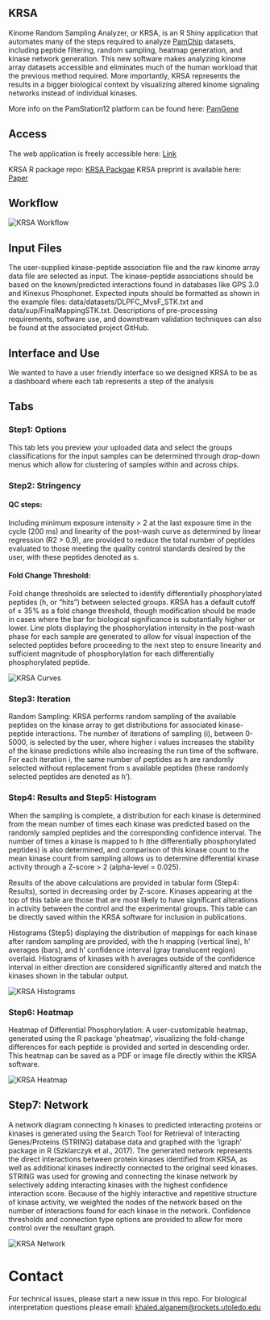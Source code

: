 ## KRSA

Kinome Random Sampling Analyzer, or KRSA, is an R Shiny application that
automates many of the steps required to analyze
[PamChip](https://pamgene.com/technology/) datasets, including peptide
filtering, random sampling, heatmap generation, and kinase network
generation. This new software makes analyzing kinome array datasets
accessible and eliminates much of the human workload that the previous
method required. More importantly, KRSA represents the results in a
bigger biological context by visualizing altered kinome signaling
networks instead of individual kinases.

More info on the PamStation12 platform can be found here:
[PamGene](https://pamgene.com/)

## Access

The web application is freely accessible here:
[Link](https://kalganem.shinyapps.io/KRSA/)

KRSA R package repo: [KRSA Packgae](https://github.com/kalganem/KRSA)
KRSA preprint is available here:
[Paper](https://www.biorxiv.org/content/10.1101/2020.08.26.268581v1)

## Workflow

![KRSA Workflow](figures/workflow.jpg)

## Input Files

The user-supplied kinase-peptide association file and the raw kinome
array data file are selected as input. The kinase-peptide associations
should be based on the known/predicted interactions found in databases
like GPS 3.0 and Kinexus Phosphonet. Expected inputs should be formatted
as shown in the example files: data/datasets/DLPFC_MvsF_STK.txt and
data/sup/FinalMappingSTK.txt. Descriptions of pre-processing
requirements, software use, and downstream validation techniques can
also be found at the associated project GitHub.

## Interface and Use

We wanted to have a user friendly interface so we designed KRSA to be as
a dashboard where each tab represents a step of the analysis

## Tabs

### Step1: Options

This tab lets you preview your uploaded data and select the groups
classifications for the input samples can be determined through
drop-down menus which allow for clustering of samples within and across
chips.

### Step2: Stringency

#### QC steps:

Including minimum exposure intensity \> 2 at the last exposure time in
the cycle (200 ms) and linearity of the post-wash curve as determined by
linear regression (R2 \> 0.9), are provided to reduce the total number
of peptides evaluated to those meeting the quality control standards
desired by the user, with these peptides denoted as s.

#### Fold Change Threshold:

Fold change thresholds are selected to identify differentially
phosphorylated peptides (h, or “hits”) between selected groups. KRSA has
a default cutoff of ± 35% as a fold change threshold, though
modification should be made in cases where the bar for biological
significance is substantially higher or lower. Line plots displaying the
phosphorylation intensity in the post-wash phase for each sample are
generated to allow for visual inspection of the selected peptides before
proceeding to the next step to ensure linearity and sufficient magnitude
of phosphorylation for each differentially phosphorylated peptide.

![KRSA Curves](figures/curves.gif)

### Step3: Iteration

Random Sampling: KRSA performs random sampling of the available peptides
on the kinase array to get distributions for associated kinase-peptide
interactions. The number of iterations of sampling (i), between 0-5000,
is selected by the user, where higher i values increases the stability
of the kinase predictions while also increasing the run time of the
software. For each iteration i, the same number of peptides as h are
randomly selected without replacement from s available peptides (these
randomly selected peptides are denoted as h’).

### Step4: Results and Step5: Histogram

When the sampling is complete, a distribution for each kinase is
determined from the mean number of times each kinase was predicted based
on the randomly sampled peptides and the corresponding confidence
interval. The number of times a kinase is mapped to h (the
differentially phosphorylated peptides) is also determined, and
comparison of this kinase count to the mean kinase count from sampling
allows us to determine differential kinase activity through a Z-score \>
2 (alpha-level = 0.025).

Results of the above calculations are provided in tabular form (Step4:
Results), sorted in decreasing order by Z-score. Kinases appearing at
the top of this table are those that are most likely to have significant
alterations in activity between the control and the experimental groups.
This table can be directly saved within the KRSA software for inclusion
in publications.

Histograms (Step5) displaying the distribution of mappings for each
kinase after random sampling are provided, with the h mapping (vertical
line), h’ averages (bars), and h’ confidence interval (gray translucent
region) overlaid. Histograms of kinases with h averages outside of the
confidence interval in either direction are considered significantly
altered and match the kinases shown in the tabular output.

![KRSA Histograms](figures/hits.jpg)

### Step6: Heatmap

Heatmap of Differential Phosphorylation: A user-customizable heatmap,
generated using the R package ‘pheatmap’, visualizing the fold-change
differences for each peptide is provided and sorted in descending order.
This heatmap can be saved as a PDF or image file directly within the
KRSA software.

![KRSA Heatmap](figures/heatmap.jpg)

## Step7: Network

A network diagram connecting h kinases to predicted interacting proteins
or kinases is generated using the Search Tool for Retrieval of
Interacting Genes/Proteins (STRING) database data and graphed with the
‘igraph’ package in R (Szklarczyk et al., 2017). The generated network
represents the direct interactions between protein kinases identified
from KRSA, as well as additional kinases indirectly connected to the
original seed kinases. STRING was used for growing and connecting the
kinase network by selectively adding interacting kinases with the
highest confidence interaction score. Because of the highly interactive
and repetitive structure of kinase activity, we weighted the nodes of
the network based on the number of interactions found for each kinase in
the network. Confidence thresholds and connection type options are
provided to allow for more control over the resultant graph.

![KRSA Network](figures/networks.jpg)

# Contact

For technical issues, please start a new issue in this repo. For
biological interpretation questions please email:
<khaled.alganem@rockets.utoledo.edu>

